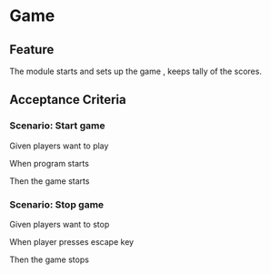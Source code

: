 # Game

## Feature

The module starts and sets up the game , keeps tally of the scores.

## Acceptance Criteria

### Scenario: Start game

  Given players want to play
  
  When program starts
  
  Then the game starts

### Scenario: Stop game

  Given players want to stop
  
  When player presses escape key
  
  Then the game stops
